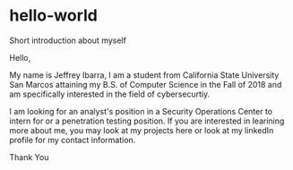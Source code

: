# hello-world
Short introduction about myself

Hello, 

My name is Jeffrey Ibarra, I am a student from California State University San Marcos
attaining my B.S. of Computer Science in the Fall of 2018 and am specifically interested
in the field of cybersecurtiy.

I am looking for an analyst's position in a Security Operations Center to intern for or
a penetration testing position. If you are interested in learining more about me, you may
look at my projects here or look at my linkedIn profile for my contact information.

Thank You
